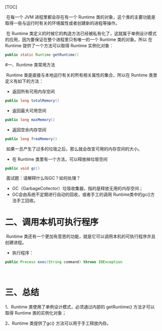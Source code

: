 [TOC]

​	在每一个 JVM 进程里都会存在有一个 Runtime 类的对象，这个类的主要功能是取得一些与运行时有关的环境属性或者创建新的进程等操作。

​	在 Runtime 类定义的时候它的构造方法已经被私有化了，这就属于单例设计模式的应用，因为要保证在整个进程里只有唯一的一个 Runtime 类的对象。所以 在 Runtime 提供了一个方法可以取得 Runtime 实例化对象：

```java
public static Runtime getRuntime()
```

#一、Runtime 类常用方法

​	Runtime 类是直接与本地运行有关的所有相关属性的集合，所以在 Runtime 类里定义有如下的方法：

- 返回所有可用内存空间

```java
public long totalMemory()
```

- 返回最大可用空间

```java
public long maxMemory()
```

- 返回空余内存空间

```java
public long freeMemory()
```

​	如果一旦产生了过多的垃圾之后，那么就会改变可用的内存空间的大小。

- 在 Runtime 类里有一个方法，可以释放掉垃圾空间

```java
public void gc()
```

​	面试题：请解释什么叫GC？如何处理？

- GC（GarbageCollector）垃圾收集器，指的是释放无用的内存空间；
- GC会由系统不定期进行自动的回收，或者手工的调用 Runtime类中的gc()方法手工回收。

# 二、调用本机可执行程序

​	Runtime 类还有一个更加有意思的功能，就是它可以调用本机的可执行程序并且创建进程。

- 执行程序：

```java
public Process exec(String command) throws IOException
```

​	

# 三、总结

1、Runtime 类使用了单例设计模式，必须通过内部的 getRuntime() 方法才可以取得 Runtime 类的实例化对象；

2、Runtime 类提供了gc() 方法可以用于手工释放内存。